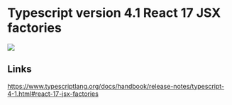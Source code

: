 # Typescript version 4.1 React 17 JSX factories

[![](https://img.shields.io/endpoint?url=https://raw.githubusercontent.com/cncolder/demo/main/shields/codesandbox.json)](https://githubbox.com/cncolder/demo/tree/main/typescript-version-4-1-react-17-jsx-factories)

## Links

https://www.typescriptlang.org/docs/handbook/release-notes/typescript-4-1.html#react-17-jsx-factories
